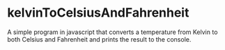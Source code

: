 # kelvinToCelsiusAndFahrenheit
A simple program in javascript that converts a temperature from Kelvin to both Celsius and Fahrenheit and prints the result to the console.
